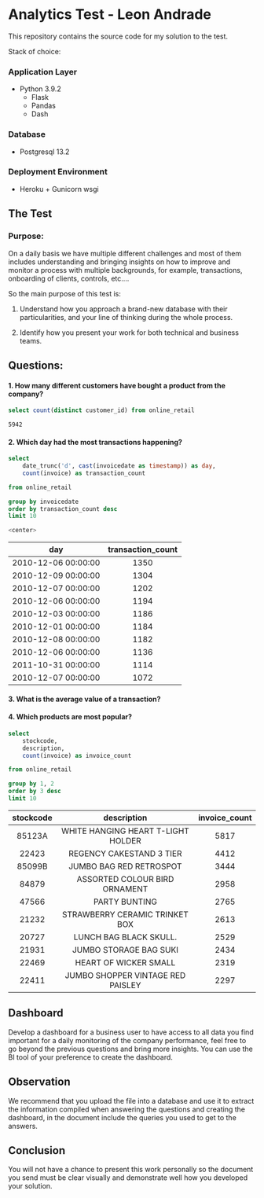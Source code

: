 # Analytics Test - Leon Andrade

This repository contains the source code for my solution to the test.

Stack of choice:

### Application Layer
- Python 3.9.2
    - Flask
    - Pandas
    - Dash

### Database
- Postgresql 13.2

### Deployment Environment
- Heroku + Gunicorn wsgi


## The Test

### Purpose:
On a daily basis we have multiple different challenges and most of them includes understanding and bringing insights on how to improve and monitor a process with multiple backgrounds, for example, transactions, onboarding of clients, controls, etc....

So the main purpose of this test is:

  1. Understand how you approach a brand-new database with their particularities, and your line of thinking during the whole process.

  2. Identify how you present your work for both technical and business teams.

## Questions:

#### 1. How many different customers have bought a product from the company?

```sql
select count(distinct customer_id) from online_retail
```
```
5942
```

#### 2. Which day had the most transactions happening?

```sql
select
	date_trunc('d', cast(invoicedate as timestamp)) as day,
	count(invoice) as transaction_count

from online_retail

group by invoicedate
order by transaction_count desc
limit 10

<center>
```
day|transaction_count
:---:|      :---:
2010-12-06 00:00:00|1350
2010-12-09 00:00:00|1304
2010-12-07 00:00:00|1202
2010-12-06 00:00:00|1194
2010-12-03 00:00:00|1186
2010-12-01 00:00:00|1184
2010-12-08 00:00:00|1182
2010-12-06 00:00:00|1136
2011-10-31 00:00:00|1114
2010-12-07 00:00:00|1072
</center>

#### 3. What is the average value of a transaction?


#### 4. Which products are most popular?

```sql
select
	stockcode,
	description,
	count(invoice) as invoice_count

from online_retail

group by 1, 2
order by 3 desc
limit 10
```
stockcode|description|invoice_count
  :---:  |   :---:   |    :---:
85123A|WHITE HANGING HEART T-LIGHT HOLDER|5817
22423|REGENCY CAKESTAND 3 TIER|4412
85099B|JUMBO BAG RED RETROSPOT|3444
84879|ASSORTED COLOUR BIRD ORNAMENT|2958
47566|PARTY BUNTING|2765
21232|STRAWBERRY CERAMIC TRINKET BOX|2613
20727|LUNCH BAG  BLACK SKULL.|2529
21931|JUMBO STORAGE BAG SUKI|2434
22469|HEART OF WICKER SMALL|2319
22411|JUMBO SHOPPER VINTAGE RED PAISLEY|2297

## Dashboard
Develop a dashboard for a business user to have access to all data you find important for a daily monitoring of the company performance, feel free to go beyond the previous questions and bring more insights. You can use the BI tool of your preference to create the dashboard.

## Observation
We recommend that you upload the file into a database and use it to extract the information compiled when answering the questions and creating the dashboard, in the document include the queries you used to get to the answers.

## Conclusion
You will not have a chance to present this work personally so the document you send must be clear visually and demonstrate well how you developed your solution.
